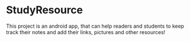 # StudyResource
This project is an android app, that can help readers and students to keep track their notes and add their links, pictures and other resources!
